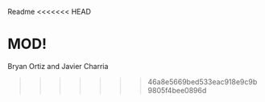 Readme
<<<<<<< HEAD




MOD!
=======
Bryan Ortiz and Javier Charria
>>>>>>> 46a8e5669bed533eac918e9c9b9805f4bee0896d
